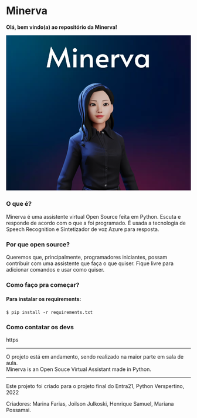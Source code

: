 # Minerva

<strong>Olá, bem vindo(a) ao repositório da Minerva!</strong>

<img src="Minerva.png">
<h3>O que é?</h3>
Minerva é uma assistente virtual Open Source feita em Python. Escuta e responde de acordo com o que a foi programado. É usada a tecnologia de Speech Recognition e Sintetizador de voz Azure para resposta. 

<h3>Por que open source?</h3> 
Queremos que, principalmente, programadores iniciantes, possam contribuir com uma assistente que faça o que quiser.
Fique livre para adicionar comandos e usar como quiser.

<h3>Como faço pra começar?</h3>
<h4>Para instalar os requirements:</h4>
<code>$ pip install -r requirements.txt</code>

<h3>Como contatar os devs</h3>
https

<br>

<hr>
O projeto está em andamento, sendo realizado na maior parte em sala de aula.<br>
Minerva is an Open Souce Virtual Assistant made in Python.

<hr>
Este projeto foi criado para o projeto final do Entra21, Python Verspertino, 2022

Criadores: Marina Farias, Joilson Julkoski, Henrique Samuel, Mariana Possamai.
